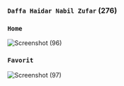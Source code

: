 ### `Daffa Haidar Nabil Zufar` (276)

### `Home`
![Screenshot (96)](https://user-images.githubusercontent.com/56962807/141602243-48bcff77-3400-486d-95d8-70c4661491f4.png)

### `Favorit`
![Screenshot (97)](https://user-images.githubusercontent.com/56962807/141602263-46fae520-b4dd-4b4d-9a54-0bdcc08472c5.png)
